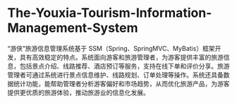 # The-Youxia-Tourism-Information-Management-System
“游侠”旅游信息管理系统基于 SSM（Spring、SpringMVC、MyBatis）框架开发，具有高效稳定的特点。系统面向游客和旅游管理者，为游客提供丰富的旅游信息，包括景点介绍、线路推荐、酒店预订等服务，支持在线下单和评价分享。旅游管理者可通过系统进行景点信息维护、线路规划、订单处理等操作。系统还具备数据统计功能，能帮助管理者分析游客偏好和市场趋势，从而优化旅游产品，为游客提供更优质的旅游体验，推动旅游业的信息化发展。 
